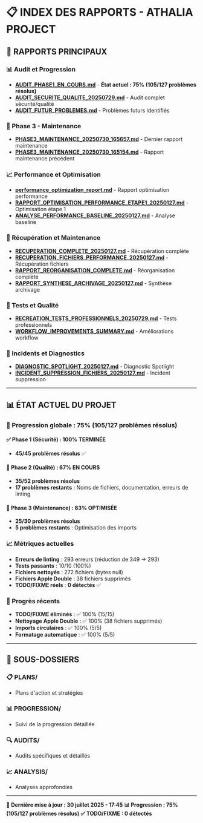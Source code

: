 # 📋 **INDEX DES RAPPORTS - ATHALIA PROJECT**

## 🎯 **RAPPORTS PRINCIPAUX**

### **📊 Audit et Progression**
- **[AUDIT_PHASE1_EN_COURS.md](../AUDIT_PHASE1_EN_COURS.md)** - **État actuel : 75% (105/127 problèmes résolus)**
- **[AUDIT_SECURITE_QUALITE_20250729.md](AUDIT_SECURITE_QUALITE_20250729.md)** - Audit complet sécurité/qualité
- **[AUDIT_FUTUR_PROBLEMES.md](AUDIT_FUTUR_PROBLEMES.md)** - Problèmes futurs identifiés

### **🚀 Phase 3 - Maintenance**
- **[PHASE3_MAINTENANCE_20250730_165657.md](PHASE3_MAINTENANCE_20250730_165657.md)** - Dernier rapport maintenance
- **[PHASE3_MAINTENANCE_20250730_165154.md](PHASE3_MAINTENANCE_20250730_165154.md)** - Rapport maintenance précédent

### **📈 Performance et Optimisation**
- **[performance_optimization_report.md](performance_optimization_report.md)** - Rapport optimisation performance
- **[RAPPORT_OPTIMISATION_PERFORMANCE_ETAPE1_20250127.md](RAPPORT_OPTIMISATION_PERFORMANCE_ETAPE1_20250127.md)** - Optimisation étape 1
- **[ANALYSE_PERFORMANCE_BASELINE_20250127.md](ANALYSE_PERFORMANCE_BASELINE_20250127.md)** - Analyse baseline

### **🔄 Récupération et Maintenance**
- **[RECUPERATION_COMPLETE_20250127.md](RECUPERATION_COMPLETE_20250127.md)** - Récupération complète
- **[RECUPERATION_FICHIERS_PERFORMANCE_20250127.md](RECUPERATION_FICHIERS_PERFORMANCE_20250127.md)** - Récupération fichiers
- **[RAPPORT_REORGANISATION_COMPLETE.md](RAPPORT_REORGANISATION_COMPLETE.md)** - Réorganisation complète
- **[RAPPORT_SYNTHESE_ARCHIVAGE_20250127.md](RAPPORT_SYNTHESE_ARCHIVAGE_20250127.md)** - Synthèse archivage

### **🧪 Tests et Qualité**
- **[RECREATION_TESTS_PROFESSIONNELS_20250729.md](RECREATION_TESTS_PROFESSIONNELS_20250729.md)** - Tests professionnels
- **[WORKFLOW_IMPROVEMENTS_SUMMARY.md](WORKFLOW_IMPROVEMENTS_SUMMARY.md)** - Améliorations workflow

### **🚨 Incidents et Diagnostics**
- **[DIAGNOSTIC_SPOTLIGHT_20250127.md](DIAGNOSTIC_SPOTLIGHT_20250127.md)** - Diagnostic Spotlight
- **[INCIDENT_SUPPRESSION_FICHIERS_20250127.md](INCIDENT_SUPPRESSION_FICHIERS_20250127.md)** - Incident suppression

---

## 📊 **ÉTAT ACTUEL DU PROJET**

### **🎯 Progression globale : 75% (105/127 problèmes résolus)**

#### **✅ Phase 1 (Sécurité) : 100% TERMINÉE**
- **45/45 problèmes résolus** ✅

#### **🔄 Phase 2 (Qualité) : 67% EN COURS**
- **35/52 problèmes résolus**
- **17 problèmes restants** : Noms de fichiers, documentation, erreurs de linting

#### **🚀 Phase 3 (Maintenance) : 83% OPTIMISÉE**
- **25/30 problèmes résolus**
- **5 problèmes restants** : Optimisation des imports

### **📈 Métriques actuelles**
- **Erreurs de linting** : 293 erreurs (réduction de 349 → 293)
- **Tests passants** : 10/10 (100%)
- **Fichiers nettoyés** : 272 fichiers (bytes null)
- **Fichiers Apple Double** : 38 fichiers supprimés
- **TODO/FIXME réels** : **0 détectés** ✅

### **🎯 Progrès récents**
- **TODO/FIXME éliminés** : ✅ 100% (15/15)
- **Nettoyage Apple Double** : ✅ 100% (38 fichiers supprimés)
- **Imports circulaires** : ✅ 100% (5/5)
- **Formatage automatique** : ✅ 100% (5/5)

---

## 📁 **SOUS-DOSSIERS**

### **📋 PLANS/**
- Plans d'action et stratégies

### **📊 PROGRESSION/**
- Suivi de la progression détaillée

### **🔍 AUDITS/**
- Audits spécifiques et détaillés

### **📈 ANALYSIS/**
- Analyses approfondies

---

**🔄 Dernière mise à jour : 30 juillet 2025 - 17:45**
**📊 Progression : 75% (105/127 problèmes résolus)**
**✅ TODO/FIXME : 0 détectés** 